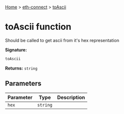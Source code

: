 [Home](./index) &gt; [eth-connect](./eth-connect.md) &gt; [toAscii](./eth-connect.toascii.md)

# toAscii function

Should be called to get ascii from it's hex representation

**Signature:**
```javascript
toAscii
```
**Returns:** `string`

## Parameters

|  Parameter | Type | Description |
|  --- | --- | --- |
|  `hex` | `string` |  |

